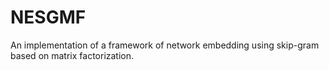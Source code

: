 # NESGMF

An implementation of a framework of network embedding using skip-gram based on matrix factorization.
